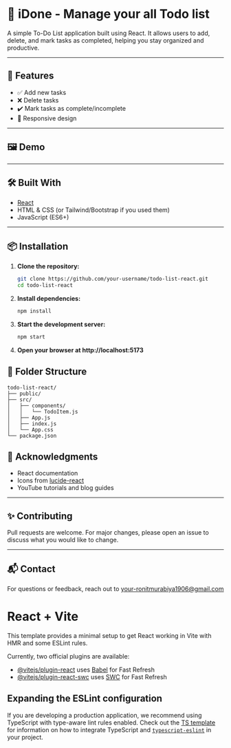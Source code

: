 # 📝 iDone - Manage your all Todo list

A simple To-Do List application built using React. It allows users to add, delete, and mark tasks as completed, helping you stay organized and productive.

---

## 🚀 Features

- ✅ Add new tasks
- ❌ Delete tasks
- ✔️ Mark tasks as complete/incomplete
- 📱 Responsive design

---

## 🖼️ Demo



---

## 🛠️ Built With

- [React](https://reactjs.org/)
- HTML & CSS (or Tailwind/Bootstrap if you used them)
- JavaScript (ES6+)

---

## 📦 Installation

1. **Clone the repository:**
   ```bash
   git clone https://github.com/your-username/todo-list-react.git
   cd todo-list-react
2. **Install dependencies:**
   ```bash
   npm install
3. **Start the development server:**
   ```bash
   npm start
4. **Open your browser at http://localhost:5173**

## 📁 Folder Structure

```
todo-list-react/
├── public/
├── src/
│   ├── components/
│   │   └── TodoItem.js
│   ├── App.js
│   ├── index.js
│   └── App.css
└── package.json
```


## 🙌 Acknowledgments

- React documentation
- Icons from [lucide-react](https://lucide.dev/)
- YouTube tutorials and blog guides
---

## ✨ Contributing

Pull requests are welcome. For major changes, please open an issue to discuss what you would like to change.

---

## 📬 Contact

For questions or feedback, reach out to [your-ronitmurabiya1906@gmail.com](mailto:ronitmurabiya1906@gmail.com)





# React + Vite

This template provides a minimal setup to get React working in Vite with HMR and some ESLint rules.

Currently, two official plugins are available:

- [@vitejs/plugin-react](https://github.com/vitejs/vite-plugin-react/blob/main/packages/plugin-react) uses [Babel](https://babeljs.io/) for Fast Refresh
- [@vitejs/plugin-react-swc](https://github.com/vitejs/vite-plugin-react/blob/main/packages/plugin-react-swc) uses [SWC](https://swc.rs/) for Fast Refresh

## Expanding the ESLint configuration

If you are developing a production application, we recommend using TypeScript with type-aware lint rules enabled. Check out the [TS template](https://github.com/vitejs/vite/tree/main/packages/create-vite/template-react-ts) for information on how to integrate TypeScript and [`typescript-eslint`](https://typescript-eslint.io) in your project.
